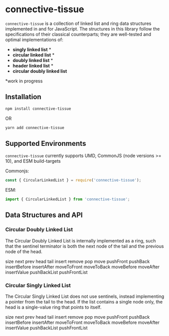 # connective-tissue

`connective-tissue` is a collection of linked list and ring data structures implemented in and for JavaScript. The structures in this library follow the specifications of their classical counterparts; they are well-tested and optimal implementations of:

- **singly linked list** *
- **circular linked list** *
- **doubly linked list** *
- **header linked list** *
- **circular doubly linked list**

*work in progress
## Installation

```bash
npm install connective-tissue
```

OR

```bash
yarn add connective-tissue
```

## Supported Environments

`connective-tissue` currently supports UMD, CommonJS (node versions >= 10), and ESM build-targets

Commonjs:

```js
const { CircularLinkedList } = require('connective-tissue');
```

ESM:

```js
import { CircularLinkedList } from 'connective-tissue';
```

## Data Structures and API

### Circular Doubly Linked List

The Circular Doubly Linked List is internally implemented as a ring, such that the sentinel terminator is both the next node of the tail and the previous node of the head.

size
next
prev
head
tail
insert
remove
pop
move
pushFront
pushBack
insertBefore
insertAfter
moveToFront
moveToBack
moveBefore
moveAfter
insertValue
pushBackList
pushFrontList

### Circular Singly Linked List

The Circular Singly Linked List does not use sentinels, instead implementing a pointer from the tail to the head. If the list contains a single node only, the head is a single-value ring that points to itself.

size
next
prev
head
tail
insert
remove
pop
move
pushFront
pushBack
insertBefore
insertAfter
moveToFront
moveToBack
moveBefore
moveAfter
insertValue
pushBackList
pushFrontList
